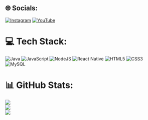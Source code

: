 
## 🌐 Socials:
[![Instagram](https://img.shields.io/badge/Instagram-%23E4405F.svg?logo=Instagram&logoColor=white)](https://instagram.com/batista29_) [![YouTube](https://img.shields.io/badge/YouTube-%23FF0000.svg?logo=YouTube&logoColor=white)](https://youtube.com/c/UCrKGX-Oo1nxbbFi4kqHgZnw) 

# 💻 Tech Stack:

![Java](https://img.shields.io/badge/java-%23ED8B00.svg?style=for-the-badge&logo=java&logoColor=white) ![JavaScript](https://img.shields.io/badge/javascript-%23323330.svg?style=for-the-badge&logo=javascript&logoColor=%23F7DF1E)  ![NodeJS](https://img.shields.io/badge/node.js-6DA55F?style=for-the-badge&logo=node.js&logoColor=white) ![React Native](https://img.shields.io/badge/react_native-%2320232a.svg?style=for-the-badge&logo=react&logoColor=%2361DAFB) ![HTML5](https://img.shields.io/badge/html5-%23E34F26.svg?style=for-the-badge&logo=html5&logoColor=white) ![CSS3](https://img.shields.io/badge/css3-%231572B6.svg?style=for-the-badge&logo=css3&logoColor=white)  ![MySQL](https://img.shields.io/badge/mysql-%2300f.svg?style=for-the-badge&logo=mysql&logoColor=white)

# 📊 GitHub Stats:
![](https://github-readme-stats.vercel.app/api?username=batista29&theme=gruvbox&hide_border=false&include_all_commits=false&count_private=false)<br/>
![](https://github-readme-streak-stats.herokuapp.com/?user=batista29&theme=gruvbox&hide_border=false)<br/>
![](https://github-readme-stats.vercel.app/api/top-langs/?username=batista29&theme=gruvbox&hide_border=false&include_all_commits=false&count_private=false&layout=compact)
